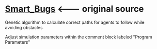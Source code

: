 # [Smart_Bugs](https://technicallydeclined.com/a-simple-example-of-genetic-algorithms-in-python/) <--- original source

Genetic algorithm to calculate correct paths for agents to follow while avoiding obstacles

Adjust simulation parameters within the comment block labeled "Program Parameters" 
